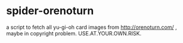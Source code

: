 spider-orenoturn
================

a script to fetch all yu-gi-oh card images from http://orenoturn.com/ , maybe in copyright problem. USE.AT.YOUR.OWN.RISK.
